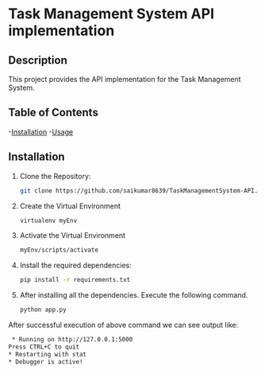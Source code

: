 # Task Management System API implementation

## Description
This project provides the API implementation for the Task Management System.

## Table of Contents
-[Installation](#installation)
-[Usage](#usage)

## Installation
1. Clone the Repository:

    ```bash
    git clone https://github.com/saikumar8639/TaskManagementSystem-API.git

2. Create the Virtual Environment
    
    ```bash
    virtualenv myEnv
3. Activate the Virtual Environment
    
    ```bash
    myEnv/scripts/activate

4. Install the required dependencies:

    ```bash
    pip install -r requirements.txt

5. After installing all the dependencies. Execute the following command.

    ```bash
    python app.py
 After successful execution of above command we can see output like:
 ```bash
  * Running on http://127.0.0.1:5000
Press CTRL+C to quit
 * Restarting with stat
 * Debugger is active!
